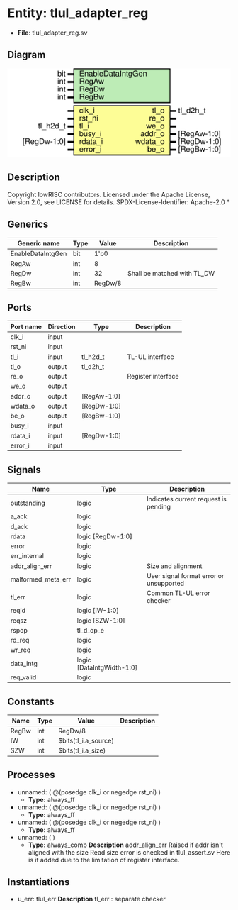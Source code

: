# Entity: tlul_adapter_reg

- **File**: tlul_adapter_reg.sv
## Diagram

![Diagram](tlul_adapter_reg.svg "Diagram")
## Description

 Copyright lowRISC contributors.
 Licensed under the Apache License, Version 2.0, see LICENSE for details.
 SPDX-License-Identifier: Apache-2.0
*

## Generics

| Generic name      | Type | Value   | Description                   |
| ----------------- | ---- | ------- | ----------------------------- |
| EnableDataIntgGen | bit  | 1'b0    |                               |
| RegAw             | int  | 8       |                               |
| RegDw             | int  | 32      |  Shall be matched with TL_DW  |
| RegBw             | int  | RegDw/8 |                               |
## Ports

| Port name | Direction | Type        | Description         |
| --------- | --------- | ----------- | ------------------- |
| clk_i     | input     |             |                     |
| rst_ni    | input     |             |                     |
| tl_i      | input     | tl_h2d_t    |  TL-UL interface    |
| tl_o      | output    | tl_d2h_t    |                     |
| re_o      | output    |             |  Register interface |
| we_o      | output    |             |                     |
| addr_o    | output    | [RegAw-1:0] |                     |
| wdata_o   | output    | [RegDw-1:0] |                     |
| be_o      | output    | [RegBw-1:0] |                     |
| busy_i    | input     |             |                     |
| rdata_i   | input     | [RegDw-1:0] |                     |
| error_i   | input     |             |                     |
## Signals

| Name               | Type                      | Description                              |
| ------------------ | ------------------------- | ---------------------------------------- |
| outstanding        | logic                     | Indicates current request is pending     |
| a_ack              | logic                     |                                          |
| d_ack              | logic                     |                                          |
| rdata              | logic [RegDw-1:0]         |                                          |
| error              | logic                     |                                          |
| err_internal       | logic                     |                                          |
| addr_align_err     | logic                     | Size and alignment                       |
| malformed_meta_err | logic                     | User signal format error or unsupported  |
| tl_err             | logic                     | Common TL-UL error checker               |
| reqid              | logic [IW-1:0]            |                                          |
| reqsz              | logic [SZW-1:0]           |                                          |
| rspop              | tl_d_op_e                 |                                          |
| rd_req             | logic                     |                                          |
| wr_req             | logic                     |                                          |
| data_intg          | logic [DataIntgWidth-1:0] |                                          |
| req_valid          | logic                     |                                          |
## Constants

| Name  | Type | Value                | Description |
| ----- | ---- | -------------------- | ----------- |
| RegBw | int  | RegDw/8              |             |
| IW    | int  | $bits(tl_i.a_source) |             |
| SZW   | int  | $bits(tl_i.a_size)   |             |
## Processes
- unnamed: ( @(posedge clk_i or negedge rst_ni) )
  - **Type:** always_ff
- unnamed: ( @(posedge clk_i or negedge rst_ni) )
  - **Type:** always_ff
- unnamed: ( @(posedge clk_i or negedge rst_ni) )
  - **Type:** always_ff
- unnamed: (  )
  - **Type:** always_comb
**Description**
 addr_align_err     Raised if addr isn't aligned with the size     Read size error is checked in tlul_assert.sv     Here is it added due to the limitation of register interface. 
## Instantiations

- u_err: tlul_err
**Description**
 tl_err : separate checker

